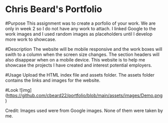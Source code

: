 # Chris Beard's Portfolio

#Purpose
This assignment was to create a porfolio of your work. We are only in week 2 so I do not have any work to attach. I linked Google to the work images and I used random images as placeholders until I develop more work to showcase. 


#Description
The website will be mobile responsive and the work boxes will swith to a column when the screen size changes. The section headers will also disappear when on a mobile device. This website is to help me showcase the projects I have created and interest potential employers. 

#Usage
Upload the HTML index file and assets folder. The assets folder contains the links and images for the website. 

#Look
![img] (https://github.com/cbeard22/portfolio/blob/main/assets/images/Demo.png)

Credit:
Images used were from Google images. None of them were taken by me.
